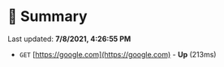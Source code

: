 # 📖 Summary
Last updated: **7/8/2021, 4:26:55 PM**

- `GET` [https://google.com](https://google.com) - **Up** (213ms)
